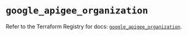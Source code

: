 # `google_apigee_organization`

Refer to the Terraform Registry for docs: [`google_apigee_organization`](https://registry.terraform.io/providers/hashicorp/google-beta/5.25.0/docs/resources/google_apigee_organization).
